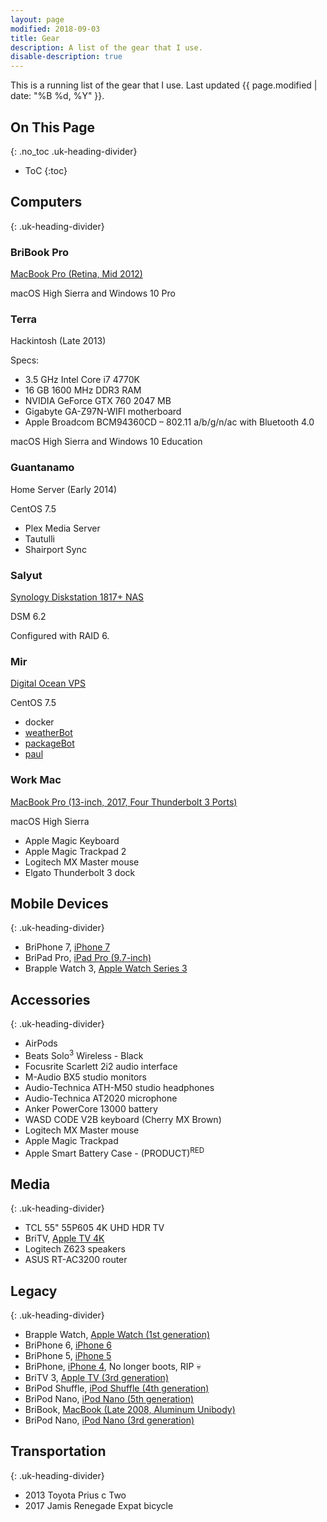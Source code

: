 ```yaml
---
layout: page
modified: 2018-09-03
title: Gear
description: A list of the gear that I use.
disable-description: true
---
```


This is a running list of the gear that I use. Last updated <time datetime="{{ page.modified | date: date_to_xmlschema }}" itemprop="dateModified">{{ page.modified | date: "%B %d, %Y" }}</time>.

## On This Page
{: .no_toc .uk-heading-divider}
- ToC
{:toc}

## Computers
{: .uk-heading-divider}

### BriBook Pro
[MacBook Pro (Retina, Mid 2012)](https://everymac.com/systems/apple/macbook_pro/specs/macbook-pro-core-i7-2.7-15-mid-2012-retina-display-specs.html)

macOS High Sierra and Windows 10 Pro

### Terra
Hackintosh (Late 2013)

Specs:
* 3.5 GHz Intel Core i7 4770K
* 16 GB 1600 MHz DDR3 RAM
* NVIDIA GeForce GTX 760 2047 MB
* Gigabyte GA-Z97N-WIFI motherboard
* Apple Broadcom BCM94360CD – 802.11 a/b/g/n/ac with Bluetooth 4.0

macOS High Sierra and Windows 10 Education

### Guantanamo
Home Server (Early 2014)

CentOS 7.5

* Plex Media Server
* Tautulli
* Shairport Sync

### Salyut
[Synology Diskstation 1817+ NAS](https://www.synology.com/en-us/products/DS1817+)

DSM 6.2

Configured with RAID 6.

### Mir
[Digital Ocean VPS](https://m.do.co/c/414f452c2b6f)

CentOS 7.5

* docker
* [weatherBot](https://github.com/BrianMitchL/weatherBot)
* [packageBot](https://github.com/BrianMitchL/packageBot)
* [paul](https://github.com/thenexustv/paul)

### Work Mac
[MacBook Pro (13-inch, 2017, Four Thunderbolt 3 Ports)](https://everymac.com/systems/apple/macbook_pro/specs/macbook-pro-core-i7-3.5-13-mid-2017-retina-display-touch-bar-specs.html)

macOS High Sierra

* Apple Magic Keyboard
* Apple Magic Trackpad 2
* Logitech MX Master mouse
* Elgato Thunderbolt 3 dock


## Mobile Devices
{: .uk-heading-divider}

* BriPhone 7, [iPhone 7](https://everymac.com/systems/apple/iphone/specs/apple-iphone-7-att-t-mobile-global-a1778-specs.html)
* BriPad Pro, [iPad Pro (9.7-inch)](https://everymac.com/systems/apple/ipad/specs/apple-ipad-pro-9-7-inch-1st-gen-wi-fi-only-specs.html)
* Brapple Watch 3, [Apple Watch Series 3](https://everymac.com/systems/apple/apple-watch/specs/apple-watch-series-3-gps-cellular-42mm-us-canada-a1861.html)

## Accessories
{: .uk-heading-divider}

* AirPods
* Beats Solo<sup>3</sup> Wireless - Black
* Focusrite Scarlett 2i2 audio interface
* M-Audio BX5 studio monitors
* Audio-Technica ATH-M50 studio headphones
* Audio-Technica AT2020 microphone
* Anker PowerCore 13000 battery
* WASD CODE V2B keyboard (Cherry MX Brown)
* Logitech MX Master mouse
* Apple Magic Trackpad
* Apple Smart Battery Case - (PRODUCT)<sup>RED</sup>

## Media
{: .uk-heading-divider}

* TCL 55" 55P605 4K UHD HDR TV
* BriTV, [Apple TV 4K](https://everymac.com/systems/apple/apple-tv/specs/apple-tv-4k-5th-generation-2017-specs.html)
* Logitech Z623 speakers
* ASUS RT-AC3200 router

## Legacy
{: .uk-heading-divider}

* Brapple Watch, [Apple Watch (1st generation)](https://everymac.com/systems/apple/apple-watch/specs/apple-watch-sport-aluminum-42mm.html)
* BriPhone 6, [iPhone 6](https://everymac.com/systems/apple/iphone/specs/apple-iphone-6-a1549-4.7-inch-gsm-north-america-specs.html)
* BriPhone 5, [iPhone 5](https://everymac.com/systems/apple/iphone/specs/apple-iphone-5-a1428-gsm-lte-aws-tmobile-north-america-specs.html)
* BriPhone, [iPhone 4](https://everymac.com/systems/apple/iphone/specs/apple-iphone-4-specs.html), No longer boots, RIP :skull:
* BriTV 3, [Apple TV (3rd generation)](https://everymac.com/systems/apple/apple-tv/specs/apple-tv-3rd-generation-early-2012-specs.html)
* BriPod Shuffle, [iPod Shuffle (4th generation)](https://everymac.com/systems/apple/ipod/specs/ipod-4th-generation-shuffle-4g-late-2012-specs.html)
* BriPod Nano, [iPod Nano (5th generation)](https://everymac.com/systems/apple/ipod/specs/ipod-5th-generation-5g-nano-specs.html)
* BriBook, [MacBook (Late 2008, Aluminum Unibody)](https://everymac.com/systems/apple/macbook/specs/macbook-core-2-duo-2.4-aluminum-13-late-2008-unibody-specs.html)
* BriPod Nano, [iPod Nano (3rd generation)](https://everymac.com/systems/apple/ipod/specs/ipod-3rd-generation-fat-nano-specs.html)

## Transportation
{: .uk-heading-divider}

* 2013 Toyota Prius c Two
* 2017 Jamis Renegade Expat bicycle